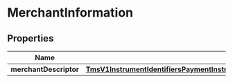 
# MerchantInformation

## Properties
Name | Type | Description | Notes
------------ | ------------- | ------------- | -------------
**merchantDescriptor** | [**TmsV1InstrumentIdentifiersPaymentInstrumentsGet200ResponseEmbeddedMerchantInformationMerchantDescriptor**](TmsV1InstrumentIdentifiersPaymentInstrumentsGet200ResponseEmbeddedMerchantInformationMerchantDescriptor.md) |  |  [optional]



